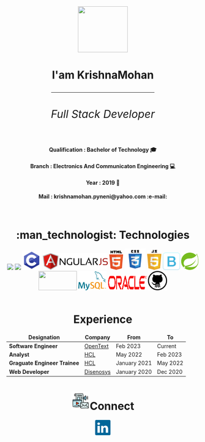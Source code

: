 

<div align='center'>
 <img src="https://media.giphy.com/media/L61vTRWxdKA8KeMyS2/giphy.gif"  width='130px' height="120px">
 <h1 > I'am KrishnaMohan <hr width="270px" height="0px">
    <div>
      <h6 >Full Stack Developer</h6>
    </div>
  </h1>
    <div align="center">
      <h4 >Qualification  : Bachelor of Technology &#127891;</h4>
      <h4>Branch : Electronics And Communicaton Engineering  &#128187;</h4>
      <h4>Year : 2019 &#128197;</h4>
      <h4>Mail : krishnamohan.pyneni@yahoo.com  :e-mail:</h4>
    </div>
</div>
<br>
 <h1 align="center">:man_technologist: Technologies</h1>
 <div align="center">
          <lottie-player src="https://assets5.lottiefiles.com/packages/lf20_zh6xtlj9.json"  
             background="transparent"  speed="1"  style="width: 100%;"  loop autoplay mode="normal" > 
          </lottie-player>
     <!-- <img src="https://lottiefiles.com/43227-md-mahad"> -->
     <img src="https://www.vectorlogo.zone/logos/java/java-ar21.svg">
     <img src="https://www.python.org/static/community_logos/python-logo-inkscape.svg" width="150px">
     <img src="./assets/technologies/c-programming.svg" height="50px" >
     <img src="./assets/technologies/angular.svg"  width="170px">
     <img src="./assets/technologies/html-5.svg" height="50px">
     <img src="./assets/technologies/css3.svg" height="55px">
     <img src="./assets/technologies/javascript.svg" height="52px">
     <img src="./assets/technologies/bootstrap-icon.svg" height="45px">
     <img src="./assets/technologies/spring.svg" height="45">
     <img src="https://static.djangoproject.com/img/logos/django-logo-positive.svg" height="50px" width="100px">
     <img src="./assets/technologies/mysql-7.svg" height="50px">
     <img src="./assets/technologies/oracle-logo.svg" height="40px" width="100px">
     <img src="./assets/technologies/github.svg" height="50px">
</div>
 <br>
 <h1 align="center">Experience</h1>
  <table align="center">
  <thead align="center">
    <tr border: none;>
      <td><b>Designation</b></td>
      <td><b>Company</b></td>
      <td><b>From</b></td>
      <td><b>To</b></td>
      <!-- <td><b>Duration</b></td> -->
    </tr>
  </thead>
  <tbody>
  <tr>
	    <td><b>Software Engineer</b></td>
      <td><a href="https://www.opentext.com/">OpenText</a></td>
      <td>Feb 2023</td>
      <td>Current</td>
    </tr>
  <tr>
	    <td><b>Analyst</b></td>
      <td><a href="https://www.hcltech.com/">HCL</a></td>
      <td>May 2022</td>
      <td>Feb 2023</td>
    </tr>
	  <tr>
	    <td><b>Graguate Engineer Trainee</b></td>
      <td><a href="https://www.hcltech.com/">HCL</a></td>
      <td>January 2021</td>
      <td>May 2022</td>
    </tr>
  <tr>
	    <td><b>Web Developer</b></td>
      <td><a href="https://disenosys.com/">Disenosys</a></td>
      <td>January 2020</td>
      <td>Dec 2020</td>
      <!-- <td>7 Months</td> -->
    </tr>
     </tbody>
  </table>
  <div align="center">
    <h1 align="center"><img src="./assets/social-media.png">Connect </h1>
     <a href="https://www.linkedin.com/in/krishnamohan-pyneni-651640198/" target="_blank"><img src="./assets/social/linkedin.svg" width="40px"></a>
     <!-- <a href="https://www.instagram.com/krishnamohan0/" target="_blank"><img src="./assets/social/instagram.svg" width="40px"></a> -->
  </div>
<!-- ![Java](https://img.shields.io/badge/-java-45b8d8?style=flat-square&logo=java&logoColor=white) -->
<!-- ![Python](https://img.shields.io/badge/-Python-blue?style=flat-square&logo=python&logoColor=white) -->
<!-- ![HTML5](https://img.shields.io/badge/-HTML5-E34F26?style=flat-square&logo=html5&logoColor=white) -->
<!-- ![CSS3](https://img.shields.io/badge/-CSS3-1572B6?style=flat-square&logo=css3) -->
<!-- ![JavaScript](https://img.shields.io/badge/-JavaScript-yellow?style=flat-rectangle&logo=javascript&logoColor=white)  -->
<!-- ![Bootstrap](https://img.shields.io/badge/-Bootstrap-563D7C?style=flat-square&logo=bootstrap) -->
<!-- ![npm](https://img.shields.io/badge/-NPM-CB3837?style=flat-square&logo=npm&logoColor=white) -->

<!-- ![Node.js](https://img.shields.io/badge/-Nodejs-43853d?style=flat-square&logo=Node.js&logoColor=white) -->
<!-- ![GitHub](https://img.shields.io/badge/-GitHub-181717?style=flat-square&logo=github&logoColor=white) -->

<!-- ![Angular](https://img.shields.io/badge/-Angular-red?style=flat-square&logo=angular&logoColor=white) -->

<!-- ![Spring](https://img.shields.io/badge/-Spring-green?style=flat-square&logo=spring&logoColor=white) -->
<!-- ### Imagination is more Important than Knowledge :brain: -->
<!--
**krishnamohan-code/krishnamohan-code** is a ✨ _special_ ✨ repository because its `README.md` (this file) appears on your GitHub profile.

Here are some ideas to get you started:

- 🔭 I’m currently working on ...
- 🌱 I’m currently learning ...
- 👯 I’m looking to collaborate on ...
- 🤔 I’m looking for help with ...
- 💬 Ask me about ...
- 📫 How to reach me: ...
- 😄 Pronouns: ...
- ⚡ Fun fact: ...
-->
